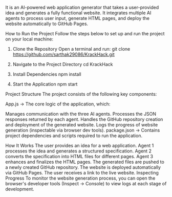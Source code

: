 It is an AI-powered web application generator that takes a user-provided idea and generates a fully functional website. It integrates multiple AI agents to process user input, generate HTML pages, and deploy the website automatically to GitHub Pages.

How to Run the Project
Follow the steps below to set up and run the project on your local machine:

1. Clone the Repository
Open a terminal and run:
git clone https://github.com/sarthak29086/KrackHack.git

2. Navigate to the Project Directory
cd KrackHack

3. Install Dependencies
npm install

4. Start the Application
npm start

Project Structure
The project consists of the following key components:

App.js → The core logic of the application, which:

Manages communication with the three AI agents.
Processes the JSON responses returned by each agent.
Handles the GitHub repository creation and deployment of the generated website.
Logs the progress of website generation (inspectable via browser dev tools).
package.json → Contains project dependencies and scripts required to run the application.

How It Works
The user provides an idea for a web application.
Agent 1 processes the idea and generates a structured specification.
Agent 2 converts the specification into HTML files for different pages.
Agent 3 enhances and finalizes the HTML pages.
The generated files are pushed to a newly created GitHub repository.
The website is deployed automatically via GitHub Pages.
The user receives a link to the live website.
Inspecting Progress
To monitor the website generation process, you can open the browser's developer tools (Inspect → Console) to view logs at each stage of development.
